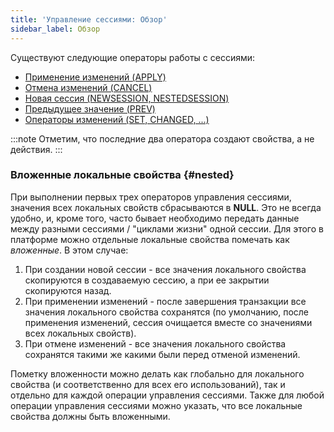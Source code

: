 ```yaml
---
title: 'Управление сессиями: Обзор'
sidebar_label: Обзор
---
```


Существуют следующие операторы работы с сессиями:

-   [Применение изменений (APPLY)](Apply_changes_APPLY_.md)
-   [Отмена изменений (CANCEL)](Cancel_changes_CANCEL_.md)
-   [Новая сессия (NEWSESSION, NESTEDSESSION)](New_session_NEWSESSION_NESTEDSESSION_.md)
-   [Предыдущее значение (PREV)](Previous_value_PREV_.md)
-   [Операторы изменений (SET, CHANGED, ...)](Change_operators_SET_CHANGED_..._.md)


:::note
Отметим, что последние два оператора создают свойства, а не действия.
:::

### Вложенные локальные свойства {#nested}

При выполнении первых трех операторов управления сессиями, значения всех локальных свойств сбрасываются в **NULL**. Это не всегда удобно, и, кроме того, часто бывает необходимо передать данные между разными сессиями / "циклами жизни" одной сессии. Для этого в платформе можно отдельные локальные свойства помечать как *вложенные*. В этом случае:

1.  При создании новой сессии - все значения локального свойства скопируются в создаваемую сессию, а при ее закрытии скопируются назад.
2.  При применении изменений - после завершения транзакции все значения локального свойства сохранятся (по умолчанию, после применения изменений, сессия очищается вместе со значениями всех локальных свойств).
3.  При отмене изменений - все значения локального свойства сохранятся такими же какими были перед отменой изменений.

Пометку вложенности можно делать как глобально для локального свойства (и соответственно для всех его использований), так и отдельно для каждой операции управления сессиями. Также для любой операции управления сессиями можно указать, что все локальные свойства должны быть вложенными.
